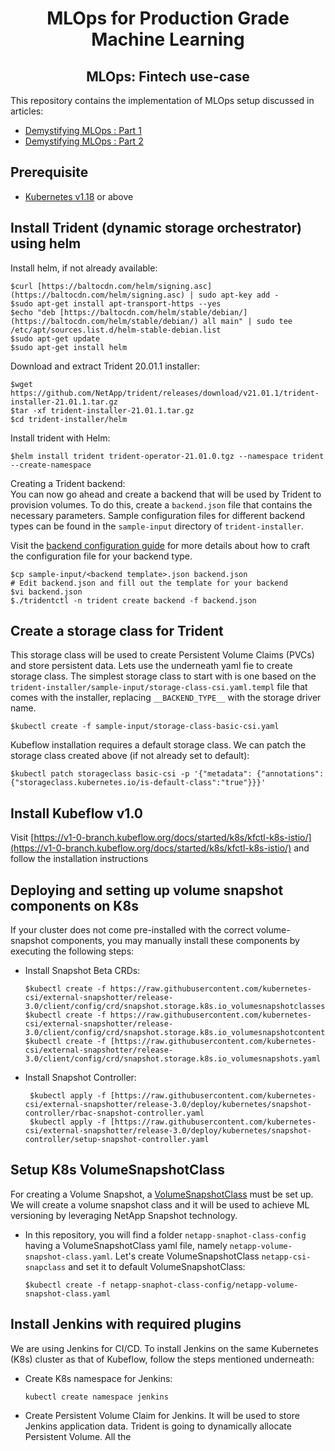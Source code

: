 <div align="center">
<h1>MLOps for Production Grade Machine Learning</h1>
<h2> MLOps: Fintech use-case </h2>
</div>
This repository contains the implementation of MLOps setup discussed in articles:

 - [Demystifying MLOps : Part 1](#)
 - [Demystifying MLOps : Part 2](#)

## Prerequisite
- [Kubernetes v1.18](https://v1-18.docs.kubernetes.io/docs/setup/) or above

## Install Trident (dynamic storage orchestrator) using helm
Install helm, if not already available:

    $curl [https://baltocdn.com/helm/signing.asc](https://baltocdn.com/helm/signing.asc) | sudo apt-key add -  
    $sudo apt-get install apt-transport-https --yes
    $echo "deb [https://baltocdn.com/helm/stable/debian/](https://baltocdn.com/helm/stable/debian/) all main" | sudo tee /etc/apt/sources.list.d/helm-stable-debian.list
    $sudo apt-get update
    $sudo apt-get install helm
Download and extract Trident 20.01.1 installer:

    $wget https://github.com/NetApp/trident/releases/download/v21.01.1/trident-installer-21.01.1.tar.gz
    $tar -xf trident-installer-21.01.1.tar.gz
    $cd trident-installer/helm
    
  Install trident with Helm:
 
    $helm install trident trident-operator-21.01.0.tgz --namespace trident --create-namespace
  Creating a Trident backend:
  <br>
  You can now go ahead and create a backend that will be used by Trident to provision volumes. To do this, create a  `backend.json`  file that contains the necessary parameters. Sample configuration files for different backend types can be found in the  `sample-input`  directory of `trident-installer`.

Visit the  [backend configuration guide](https://netapp-trident.readthedocs.io/en/stable-v21.01/kubernetes/operations/tasks/backends/index.html#backend-configuration)  for more details about how to craft the configuration file for your backend type.

    $cp sample-input/<backend template>.json backend.json
    # Edit backend.json and fill out the template for your backend
    $vi backend.json
    $./tridentctl -n trident create backend -f backend.json

## Create a storage class for Trident
This storage class will be used to create Persistent Volume Claims (PVCs) and store persistent data.
Lets use the underneath yaml fie to create storage class.
The simplest storage class to start with is one based on the `trident-installer/sample-input/storage-class-csi.yaml.templ` file that comes with the installer, replacing `__BACKEND_TYPE__` with the storage driver name.

    $kubectl create -f sample-input/storage-class-basic-csi.yaml
 Kubeflow installation requires a default storage class. We can patch the storage class created above (if not already set to default):
 
    $kubectl patch storageclass basic-csi -p '{"metadata": {"annotations":{"storageclass.kubernetes.io/is-default-class":"true"}}}'

## Install Kubeflow v1.0
Visit [https://v1-0-branch.kubeflow.org/docs/started/k8s/kfctl-k8s-istio/](https://v1-0-branch.kubeflow.org/docs/started/k8s/kfctl-k8s-istio/) and follow the installation instructions 
## Deploying and setting up volume snapshot components on K8s
If your cluster does not come pre-installed with the correct volume-snapshot components, you may manually install these components by executing the following steps:

 - Install Snapshot Beta CRDs:
 
       $kubectl create -f https://raw.githubusercontent.com/kubernetes-csi/external-snapshotter/release-3.0/client/config/crd/snapshot.storage.k8s.io_volumesnapshotclasses.yaml
       $kubectl create -f https://raw.githubusercontent.com/kubernetes-csi/external-snapshotter/release-3.0/client/config/crd/snapshot.storage.k8s.io_volumesnapshotcontents.yaml
       $kubectl create -f [https://raw.githubusercontent.com/kubernetes-csi/external-snapshotter/release-3.0/client/config/crd/snapshot.storage.k8s.io_volumesnapshots.yaml
 - Install Snapshot Controller:
   
        $kubectl apply -f [https://raw.githubusercontent.com/kubernetes-csi/external-snapshotter/release-3.0/deploy/kubernetes/snapshot-controller/rbac-snapshot-controller.yaml
        $kubectl apply -f [https://raw.githubusercontent.com/kubernetes-csi/external-snapshotter/release-3.0/deploy/kubernetes/snapshot-controller/setup-snapshot-controller.yaml
## Setup K8s VolumeSnapshotClass
 For creating a Volume Snapshot, a [VolumeSnapshotClass](https://netapp-trident.readthedocs.io/en/stable-v20.01/kubernetes/concepts/objects.html#kubernetes-volumesnapshotclass-objects) must be set up. We will create a volume snapshot class and it will be used to achieve ML versioning by leveraging NetApp Snapshot technology.
 
 - In this repository, you will find a folder `netapp-snaphot-class-config` having a VolumeSnapshotClass yaml file, namely `netapp-volume-snapshot-class.yaml`. Let's create VolumeSnapshotClass  `netapp-csi-snapclass`  and set it to default VolumeSnapshotClass:
 
       $kubectl create -f netapp-snaphot-class-config/netapp-volume-snapshot-class.yaml

## Install Jenkins with required plugins
We are using Jenkins for CI/CD. To install Jenkins on the same Kubernetes (K8s) cluster as that of Kubeflow, follow the steps mentioned underneath:

 - Create K8s namespace for Jenkins:
 
	   kubectl create namespace jenkins
- Create Persistent Volume Claim for Jenkins. It will be used to store Jenkins application data. Trident is going to dynamically allocate Persistent Volume. All the 

<!--stackedit_data:
eyJoaXN0b3J5IjpbLTE2MzcyMjgxMTQsLTIxNjU2MjEwNCwtMT
k1ODQ0MjQyMCwtMTM3MDcxMzM2NiwtODA5OTE2NTM5LC02Mzg4
MjQzMjAsMTY2MzgxOTE2NCwyODY5ODYyMTgsLTE1ODkzODgyOD
YsLTE2NzkxMDU3ODAsLTE0MjY4OTA5MSw2Njc5NTA2MjAsMTUz
MzI1MTI5NSwtMTcyODk4MTA4LC04NDU5Mjc1OTgsLTEwMTMwMT
cwNTAsMTYwNzExODM0OCwtMTkxOTY3MTg3OCwtMjA4Njg5MDMs
NjE2NDU4MzUzXX0=
-->